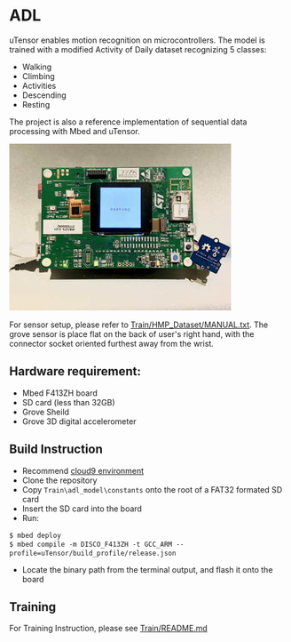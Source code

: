 # ADL

  uTensor enables motion recognition on microcontrollers. The model is trained with a modified Activity of Daily dataset recognizing 5 classes: 
  
  - Walking
  - Climbing
  - Activities
  - Descending
  - Resting
  
  The project is also a reference implementation of sequential data processing with Mbed and uTensor.
  
  ![Board, SD, grove shield and Accelerometer](/docs/images/boardResting.jpg)

For sensor setup, please refer to [Train/HMP_Dataset/MANUAL.txt](https://github.com/neil-tan/ADL_demo/blob/master/Train/HMP_Dataset/MANUAL.txt). The grove sensor is place flat on the back of user's right hand, with the connector socket oriented furthest away from the wrist.

## Hardware requirement:

  - Mbed F413ZH board
  - SD card (less than 32GB)
  - Grove Sheild
  - Grove 3D digital accelerometer

## Build Instruction
- Recommend [cloud9 environment](https://github.com/uTensor/cloud9-installer)
- Clone the repository
- Copy `Train\adl_model\constants` onto the root of a FAT32 formated SD card
- Insert the SD card into the board
- Run:
```
$ mbed deploy
$ mbed compile -m DISCO_F413ZH -t GCC_ARM --profile=uTensor/build_profile/release.json
```
- Locate the binary path from the terminal output, and flash it onto the board

## Training
For Training Instruction, please see [Train/README.md](https://github.com/neil-tan/ADL_demo/blob/master/Train/README.md)

